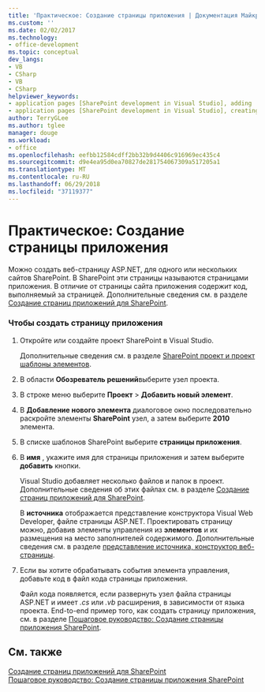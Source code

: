 ```yaml
---
title: 'Практическое: Создание страницы приложения | Документация Майкрософт'
ms.custom: ''
ms.date: 02/02/2017
ms.technology:
- office-development
ms.topic: conceptual
dev_langs:
- VB
- CSharp
- VB
- CSharp
helpviewer_keywords:
- application pages [SharePoint development in Visual Studio], adding
- application pages [SharePoint development in Visual Studio], creating
author: TerryGLee
ms.author: tglee
manager: douge
ms.workload:
- office
ms.openlocfilehash: eefbb12584cdff2bb32b9d4406c916969ec435c4
ms.sourcegitcommit: d9e4ea95d0ea70827de281754067309a517205a1
ms.translationtype: MT
ms.contentlocale: ru-RU
ms.lasthandoff: 06/29/2018
ms.locfileid: "37119377"
---
```

# <a name="how-to-create-an-application-page"></a>Практическое: Создание страницы приложения
  Можно создать веб-страницу ASP.NET, для одного или нескольких сайтов SharePoint. В SharePoint эти страницы называются страницами приложения. В отличие от страницы сайта приложения содержит код, выполняемый за страницей. Дополнительные сведения см. в разделе [Создание страниц приложений для SharePoint](../sharepoint/creating-application-pages-for-sharepoint.md).  
  
### <a name="to-create-an-application-page"></a>Чтобы создать страницу приложения  
  
1.  Откройте или создайте проект SharePoint в Visual Studio.  
  
     Дополнительные сведения см. в разделе [SharePoint проект и проект шаблоны элементов](../sharepoint/sharepoint-project-and-project-item-templates.md).  
  
2.  В области **Обозреватель решений**выберите узел проекта.  
  
3.  В строке меню выберите **Проект** > **Добавить новый элемент**.  
  
4.  В **Добавление нового элемента** диалоговое окно последовательно раскройте элементы **SharePoint** узел, а затем выберите **2010** элемента.  
  
5.  В списке шаблонов SharePoint выберите **страницы приложения**.  
  
6.  В **имя** , укажите имя для страницы приложения и затем выберите **добавить** кнопки.  
  
     Visual Studio добавляет несколько файлов и папок в проект. Дополнительные сведения об этих файлах см. в разделе [Создание страниц приложений для SharePoint](../sharepoint/creating-application-pages-for-sharepoint.md).  
  
     В **источника** отображается представление конструктора Visual Web Developer, файле страницы ASP.NET. Проектировать страницу можно, добавив элементы управления из **элементов** и их размещения на место заполнителей содержимого. Дополнительные сведения см. в разделе [представление источника, конструктор веб-страницы](http://msdn.microsoft.com/en-us/5911396b-fe51-4150-9ff1-b085f812862f).  
  
7.  Если вы хотите обрабатывать события элемента управления, добавьте код в файл кода страницы приложения.  
  
     Файл кода появляется, если развернуть узел файла страницы ASP.NET и имеет *.cs* или *.vb* расширения, в зависимости от языка проекта. End-to-end пример того, как создать страницу приложения, см. в разделе [Пошаговое руководство: Создание страницы приложения SharePoint](../sharepoint/walkthrough-creating-a-sharepoint-application-page.md).  
  
## <a name="see-also"></a>См. также
 [Создание страниц приложений для SharePoint](../sharepoint/creating-application-pages-for-sharepoint.md)   
 [Пошаговое руководство: Создание страницы приложения SharePoint](../sharepoint/walkthrough-creating-a-sharepoint-application-page.md)  
  
